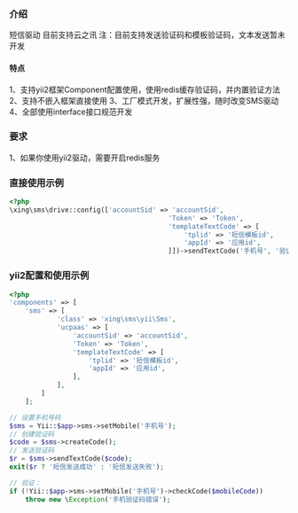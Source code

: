 ### 介绍
短信驱动 目前支持云之讯
注：目前支持发送验证码和模板验证码，文本发送暂未开发

#### 特点
1、支持yii2框架Component配置使用，使用redis缓存验证码，并内置验证方法
2、支持不嵌入框架直接使用
3、工厂模式开发，扩展性强，随时改变SMS驱动
4、全部使用interface接口规范开发

### 要求
1、如果你使用yii2驱动，需要开启redis服务

### 直接使用示例
```php
<?php
\xing\sms\drive::config(['accountSid' => 'accountSid',
                                        'Token' => 'Token',
                                        'templateTextCode' => [
                                            'tplid' => '短信模板id',
                                            'appId' => '应用id',
                                        ]])->sendTextCode('手机号', '验证码');
```

### yii2配置和使用示例
```php
<?php
'components' => [
    'sms' => [
            'class' => 'xing\sms\yii\Sms',
            'ucpaas' => [
                'accountSid' => 'accountSid',
                'Token' => 'Token',
                'templateTextCode' => [
                    'tplid' => '短信模板id',
                    'appId' => '应用id',
                ],
            ],
        ]
    ];

// 设置手机号码
$sms = Yii::$app->sms->setMobile('手机号');
// 创建验证码
$code = $sms->createCode();
// 发送验证码
$r = $sms->sendTextCode($code);
exit($r ? '短信发送成功' : '短信发送失败');

// 验证：
if (!Yii::$app->sms->setMobile('手机号')->checkCode($mobileCode)) 
    throw new \Exception('手机验证码错误');
```